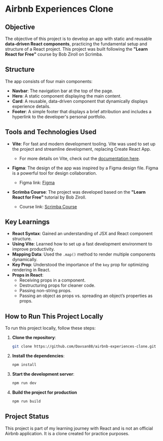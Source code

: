 # Airbnb Experiences Clone

## Objective
The objective of this project is to develop an app with static and reusable **data-driven React components**, practicing the fundamental setup and structure of a React project. This project was built following the **"Learn React for Free"** course by Bob Ziroll on Scrimba.

## Structure
The app consists of four main components:
- **Navbar**: The navigation bar at the top of the page.
- **Hero**: A static component displaying the main content.
- **Card**: A reusable, data-driven component that dynamically displays experience details.
- **Footer**: A simple footer that displays a brief attribution and includes a hyperlink to the developer's personal portfolio.

## Tools and Technologies Used
- **Vite**: For fast and modern development tooling. Vite was used to set up the project and streamline development, replacing Create React App.
  - For more details on Vite, check out the [documentation here](https://vitejs.dev/guide/).
  
- **Figma**: The design of the app was inspired by a Figma design file. Figma is a powerful tool for design collaboration.
  - Figma link: [Figma](https://www.figma.com/)

- **Scrimba Course**: The project was developed based on the **"Learn React for Free"** tutorial by Bob Ziroll.
  - Course link: [Scrimba Course](https://scrimba.com)

## Key Learnings
- **React Syntax**: Gained an understanding of JSX and React component structure.
- **Using Vite**: Learned how to set up a fast development environment to improve productivity.
- **Mapping Data**: Used the `.map()` method to render multiple components dynamically.
- **Key Prop**: Understood the importance of the `key` prop for optimizing rendering in React.
- **Props in React**:
  - Receiving props in a component.
  - Destructuring props for cleaner code.
  - Passing non-string props.
  - Passing an object as props vs. spreading an object’s properties as props.

## How to Run This Project Locally
To run this project locally, follow these steps:

1. **Clone the repository**:
   ```bash
   git clone https://github.com/Davsan88/airbnb-experiences-clone.git
   ```

2. **Install the dependencies**:
   ```bash
   npm install
   ```

3. **Start the development server**:
   ```bash
   npm run dev
   ```

4. **Build the project for production**
   ```bash
   npm run build
   ```

## Project Status
This project is part of my learning journey with React and is not an official Airbnb application. It is a clone created for practice purposes.
